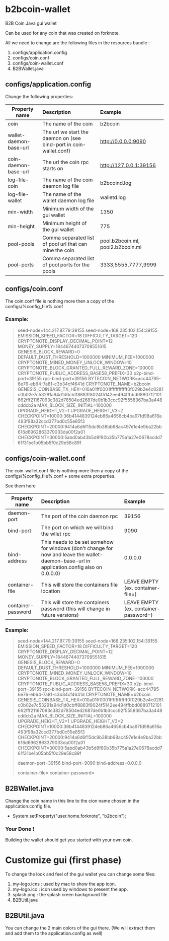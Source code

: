 # b2bcoin-wallet
B2B Coin Java gui wallet

Can be used for any coin that was created on forknote.

All we need to change are the following files in the resources bundle :

1. configs/application.config
2. configs/coin.conf
3. configs/coin-wallet.conf
4. B2BWallet.java

## configs/application.config
  
Change the following properties:

| Property name | Description   | Example  |
| ------------- |:-------------|:--------|
| coin      | The name of the coin | b2bcoin    |
| wallet-daemon-base-url | The url we start the daemon on (see bind-port in coin-wallet.conf) | http://0.0.0.0:9090 |
| coin-daemon-base-url | The url the coin rpc starts on | http://127.0.0.1:39156 |
| log-file-coin | The name of the coin daemon log file | b2bcoind.log |
| log-file-wallet | The name of the wallet daemon log file | walletd.log |
| min-width | Minimum width of the gui wallet | 1350 |
| min-height | Minimum height of the gui wallet | 775 |
| pool-pools | Comma separated list of pool url that can mine the coin | pool.b2bcoin.ml, pool2.b2bcoin.ml |
| pool-ports | Comma separated list of pool ports for the pools | 3333,5555,7777,9999 |

## configs/coin.conf

The coin.conf file is nothing more then a copy of the configs/%config_file%.conf

### Example:

> seed-node=144.217.87.79:39155
> seed-node=168.235.102.154:39155
> EMISSION_SPEED_FACTOR=18
> DIFFICULTY_TARGET=120
> CRYPTONOTE_DISPLAY_DECIMAL_POINT=12
> MONEY_SUPPLY=18446744073709551615
> GENESIS_BLOCK_REWARD=0
> DEFAULT_DUST_THRESHOLD=1000000
> MINIMUM_FEE=1000000
> CRYPTONOTE_MINED_MONEY_UNLOCK_WINDOW=10
> CRYPTONOTE_BLOCK_GRANTED_FULL_REWARD_ZONE=100000
> CRYPTONOTE_PUBLIC_ADDRESS_BASE58_PREFIX=30
> p2p-bind-port=39155
> rpc-bind-port=39156
> BYTECOIN_NETWORK=acc44795-6e76-eb64-7a81-c3b34cf4641d
> CRYPTONOTE_NAME=b2bcoin
> GENESIS_COINBASE_TX_HEX=010a01ff0001ffffffffffff0f029b2e4c0281c0b02e7c53291a94d1d0cbff8883f8024f5142ee494ffbbd0880712101662fff21167093c382d78504ed2687de0b1b3ccc92f5558367ba3a448cddcb2a
> MAX_BLOCK_SIZE_INITIAL=100000
> UPGRADE_HEIGHT_V2=1
> UPGRADE_HEIGHT_V3=2
> CHECKPOINT=10000:36b4144839124eb86a4656cb4ba97fd98a616a493f98a32ccd377bd0c55e85f3
> CHECKPOINT=20000:9414a6d6f15dc9b38bb68ac497e1e4e9ba22bb616d6962863379033da00f2a01
> CHECKPOINT=30000:5abd0ab43b5d8f80b35b775a1a27e0678acdd761f31be1b05bb5f0c29e58c89f

## configs/coin-wallet.conf

The coin-wallet.conf file is nothing more then a copy of the configs/%config_file%.conf + some extra properties.

See them here

| Property name | Description   | Example  |
| ------------- |:-------------|:--------|
| daemon-port  | The port of the coin daemon rpc | 39156 |
| bind-port | The port on which we will bind the wllet rpc | 9090 |
| bind-address | This needs to be set somehow for windows (don't change for now and leave the wallet-daemon-base-url in application.config also on 0.0.0.0) | 0.0.0.0 |
| container-file | This will store the containers file location | LEAVE EMPTY (ex. container-file=) |
| container-password | This will store the containers password (this will change in future versions) | LEAVE EMPTY (ex. container-password=) |

### Example:

> seed-node=144.217.87.79:39155
> seed-node=168.235.102.154:39155
> EMISSION_SPEED_FACTOR=18
> DIFFICULTY_TARGET=120
> CRYPTONOTE_DISPLAY_DECIMAL_POINT=12
> MONEY_SUPPLY=18446744073709551615
> GENESIS_BLOCK_REWARD=0
> DEFAULT_DUST_THRESHOLD=1000000
> MINIMUM_FEE=1000000
> CRYPTONOTE_MINED_MONEY_UNLOCK_WINDOW=10
> CRYPTONOTE_BLOCK_GRANTED_FULL_REWARD_ZONE=100000
> CRYPTONOTE_PUBLIC_ADDRESS_BASE58_PREFIX=30
> p2p-bind-port=39155
> rpc-bind-port=39156
> BYTECOIN_NETWORK=acc44795-6e76-eb64-7a81-c3b34cf4641d
> CRYPTONOTE_NAME=b2bcoin
> GENESIS_COINBASE_TX_HEX=010a01ff0001ffffffffffff0f029b2e4c0281c0b02e7c53291a94d1d0cbff8883f8024f5142ee494ffbbd0880712101662fff21167093c382d78504ed2687de0b1b3ccc92f5558367ba3a448cddcb2a
> MAX_BLOCK_SIZE_INITIAL=100000
> UPGRADE_HEIGHT_V2=1
> UPGRADE_HEIGHT_V3=2
> CHECKPOINT=10000:36b4144839124eb86a4656cb4ba97fd98a616a493f98a32ccd377bd0c55e85f3
> CHECKPOINT=20000:9414a6d6f15dc9b38bb68ac497e1e4e9ba22bb616d6962863379033da00f2a01
> CHECKPOINT=30000:5abd0ab43b5d8f80b35b775a1a27e0678acdd761f31be1b05bb5f0c29e58c89f
> 
> daemon-port=39156
> bind-port=9090
> bind-address=0.0.0.0
>
> container-file=
> container-password=

## B2BWallet.java

Change the coin name in this line to the cion name chosen in the application.config file. 

* System.setProperty("user.home.forknote", "b2bcoin");


### Your Done !
Building the wallet should get you started with your own coin.


# Customize gui (first phase)

To change the look and feel of the gui wallet you can change some files:

1. my-logo.icns : used by mac to show the app icon.
2. my-logo.ico : icon used by windows to present the app.
3. splash.png : the splash creen background file.
4. B2BUtil.java 

## B2BUtil.java

You can change the 2 main colors of the gui there. (We will extract them and add them to the application.config as well)